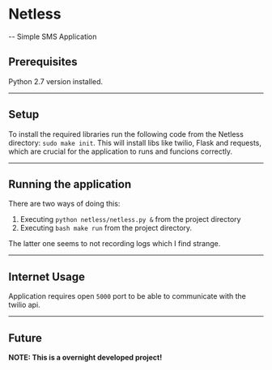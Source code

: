 # Netless
  -- Simple SMS Application

## Prerequisites
Python 2.7 version installed.

---
## Setup
To install the required libraries run the following code from the Netless directory:
`sudo make init`. This will install libs like twilio, Flask and requests, which are crucial for the application to runs and funcions correctly.

---
## Running the application
There are two ways of doing this:
1. Executing `python netless/netless.py &` from the project directory
2. Executing `bash make run` from the project directory.

The latter one seems to not recording logs which I find strange.

---
## Internet Usage
Application requires open `5000` port to be able to communicate with the twilio api.

---
## Future
<b>NOTE: This is a overnight developed project!<b>

